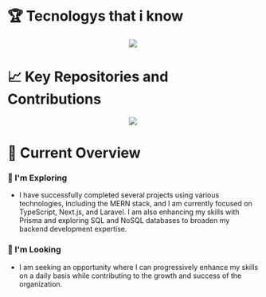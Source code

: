 
# :trophy: Tecnologys that i know
<p align="center">
  <a>
    <img src="https://skillicons.dev/icons?i=nextjs,nodejs,typescript,mongodb,mysql,prisma,react,js,firebase,html,css,express,vscode,stackoverflow,tailwind,vercel,netlify,github,figma,laravel&perline=5" />
  </a>
</p>


# :chart_with_upwards_trend: Key Repositories and Contributions

<p align="center">
  <a >
    <img src="https://api.githubtrends.io/user/svg/rayhanalmimn/repos?time_range=one_year&include_private=true&group=private&loc_metric=changed&theme=dark" />
  </a>
</p>


# :pushpin: Current Overview

### :dart: I'm Exploring 
- I have successfully completed several projects using various technologies, including the MERN stack, and I am currently focused on TypeScript, Next.js, and Laravel. I am also enhancing my skills with Prisma and exploring SQL and NoSQL databases to broaden my backend development expertise.

### :mag_right: I'm Looking 
- I am seeking an opportunity where I can progressively enhance my skills on a daily basis while contributing to the growth and success of the organization.



